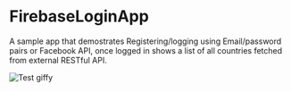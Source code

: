 # FirebaseLoginApp

A sample app that demostrates Registering/logging using Email/password pairs or Facebook API, once logged in shows a list of all countries fetched from external RESTful API.

![Test giffy](https://www.youtube.com/watch?v=IC4G_8AbrQo)
